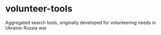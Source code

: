 # volunteer-tools
Aggregated search tools, originally developed for volunteering needs in Ukraine-Russia war
